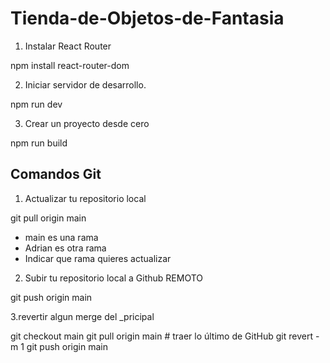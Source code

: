 # Tienda-de-Objetos-de-Fantasia

1. Instalar React Router

npm install react-router-dom

2. Iniciar servidor de desarrollo. 

npm run dev

3. Crear un proyecto desde cero

npm run build

## Comandos Git

1. Actualizar tu repositorio local

git pull origin main

* main es una rama
* Adrian es otra rama
* Indicar que rama quieres actualizar

2. Subir tu repositorio local a Github REMOTO

git push origin main

3.revertir algun merge del _pricipal

git checkout main
git pull origin main   # traer lo último de GitHub
git revert -m 1 <id-del-merge>
git push origin main
